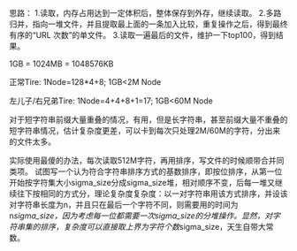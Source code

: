 思路：
1.读取，内存占用达到一定体积后，整体保存到外存，继续读取。
2.多路归并，指向一堆文件，并且提取最上面的一条加入比较，重复操作之后，得到最终有序的“URL 次数”的单文件。
3.读取一遍最后的文件，维护一下top100，得到结果。



1GB = 1024MB = 1048576KB


正常Tire: 1Node=128*4+8;
1GB<2M Node

左儿子/右兄弟Tire: 1Node=4+4+8+1=17;
1GB<60M Node

对于短字符串前缀大量重叠的情况，有用，但是长字符串，甚至前缀大量不重叠的短字符串情况，估计复杂度更差，可以卡到每次只处理2M/60M的字符，分出来的文件太多。


实际使用最傻的办法，每次读取512M字符，再用排序，写文件的时候顺带合并同类项。
试图写一个认为符合字符串排序方式的基数排序，即按位排序，从第一位开始按字符集大小sigma_size分成sigma_size堆，相对顺序不变，后每一堆又继续往下按相同的方式分，理论复杂度复杂度：以一对字符串用该方式排序，并设该对字符串长度为n，并且只在最后一个字符不同，则需要用的时间为n*sigma_size，因为考虑每一位都需要一次sigma_size的分堆操作。显然，对字符串集的排序，复杂度可以直接取上界为字符个数*sigma_size，天生自带大常数。
